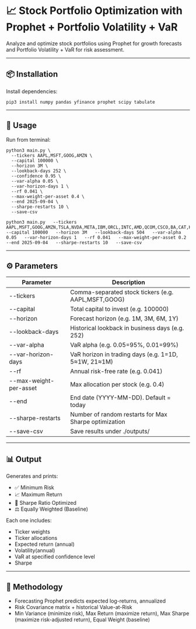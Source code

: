 # 📈 Stock Portfolio Optimization with Prophet + Portfolio Volatility + VaR

Analyze and optimize stock portfolios using Prophet for growth forecasts and Portfolio Volatility + VaR for risk assessment.

---

## 📦 Installation

Install dependencies:

    pip3 install numpy pandas yfinance prophet scipy tabulate

---

## 🚀 Usage

Run from terminal:

    python3 main.py \
      --tickers AAPL,MSFT,GOOG,AMZN \
      --capital 100000 \
      --horizon 3M \
      --lookback-days 252 \
      --confidence 0.95 \
      --var-alpha 0.05 \ 
      --var-horizon-days 1 \
      --rf 0.041 \ 
      --max-weight-per-asset 0.4 \ 
      --end 2025-09-04 \ 
      --sharpe-restarts 10 \ 
      --save-csv

    python3 main.py   --tickers AAPL,MSFT,GOOG,AMZN,TSLA,NVDA,META,IBM,ORCL,INTC,AMD,QCOM,CSCO,BA,CAT,KO,PEP,WMT,TGT,NKE   --capital 100000   --horizon 3M   --lookback-days 504   --var-alpha 0.05   --var-horizon-days 1   --rf 0.041   --max-weight-per-asset 0.2   --end 2025-09-04   --sharpe-restarts 10   --save-csv

---

## ⚙️ Parameters

Parameter              | Description
------------------     | -------------------------------------------
--tickers              | Comma-separated stock tickers (e.g. AAPL,MSFT,GOOG)
--capital              | Total capital to invest (e.g. 100000)
--horizon              | Forecast horizon (e.g. 1M, 3M, 6M, 1Y)
--lookback-days        | Historical lookback in business days (e.g. 252)
--var-alpha            | VaR alpha (e.g. 0.05=95%, 0.01=99%)
--var-horizon-days     | VaR horizon in trading days (e.g. 1=1D, 5≈1W, 21≈1M)
--rf                   | Annual risk-free rate (e.g. 0.041)
--max-weight-per-asset | Max allocation per stock (e.g. 0.4)
--end                  | End date (YYYY-MM-DD). Default = today
--sharpe-restarts      | Number of random restarts for Max Sharpe optimization
--save-csv             | Save results under ./outputs/

---

## 📊 Output

Generates and prints:

- ✅ Minimum Risk
- 📈 Maximum Return
- 🔁 Sharpe Ratio Optimized
- ⚖️ Equally Weighted (Baseline)

Each one includes:
- Ticker weights
- Ticker allocations
- Expected return (annual)
- Volatility(annual)
- VaR at specified confidence level
- Sharpe

---


## 🧠 Methodology

- Forecasting Prophet predicts expected log-returns, annualized
- Risk Covariance matrix + historical Value-at-Risk
- Min Variance (minimize risk), Max Return (maximize return), Max Sharpe (maximize risk-adjusted return), Equal Weight (baseline)

